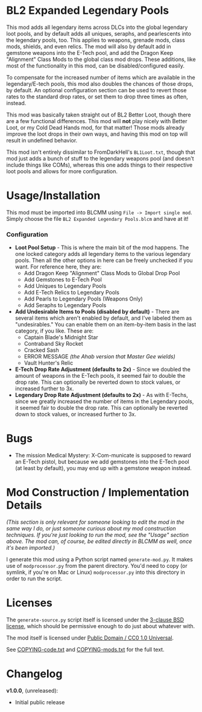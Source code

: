BL2 Expanded Legendary Pools
============================

This mod adds all legendary items across DLCs into the global legendary loot
pools, and by default adds all uniques, seraphs, and pearlescents into the
legendary pools, too.  This applies to weapons, grenade mods, class mods,
shields, and even relics.  The mod will also by default add in gemstone weapons
into the E-Tech pool, and add the Dragon Keep "Alignment" Class Mods to the
global class mod drops.  These additions, like most of the functionality in
this mod, can be disabled/configured easily.

To compensate for the increased number of items which are available in
the legendary/E-tech pools, this mod also doubles the chances of those
drops, by default.  An optional configuration section can be used to revert
those rates to the standard drop rates, or set them to drop three times as
often, instead.

This mod was basically taken straight out of BL2 Better Loot, though there
are a few functional differences.  This mod will **not** play nicely with
Better Loot, or my Cold Dead Hands mod, for that matter!  Those mods already
improve the loot drops in their own ways, and having this mod on top will
result in undefined behavior.

This mod isn't entirely dissimilar to FromDarkHell's `BL1Loot.txt`, though
that mod just adds a bunch of stuff to the legendary weapons pool (and
doesn't include things like COMs), whereas this one adds things to their
respective loot pools and allows for more configuration.

Usage/Installation
==================

This mod must be imported into BLCMM using `File -> Import single mod`.
Simply choose the file `BL2 Expanded Legendary Pools.blcm` and have at it!

### Configuration

* **Loot Pool Setup** - This is where the main bit of the mod happens.
  The one locked category adds all legendary items to the various legendary
  pools.  Then all the other options in here can be freely unchecked if you
  want.  For reference here, they are:
  * Add Dragon Keep "Alignment" Class Mods to Global Drop Pool
  * Add Gemstones to E-Tech Pool
  * Add Uniques to Legendary Pools
  * Add E-Tech Relics to Legendary Pools
  * Add Pearls to Legendary Pools (Weapons Only)
  * Add Seraphs to Legendary Pools
* **Add Undesirable Items to Pools (disabled by default)** - There are several
  items which aren't enabled by default, and I've labeled them as
  "undesirables."  You can enable them on an item-by-item basis in the last
  category, if you like.  These are:
  * Captain Blade's Midnight Star
  * Contraband Sky Rocket
  * Cracked Sash
  * ERROR MESSAGE *(the Ahab version that Master Gee wields)*
  * Vault Hunter's Relic
* **E-Tech Drop Rate Adjustment (defaults to 2x)** - Since we doubled the
  amount of weapons in the E-Tech pools, it seemed fair to double the drop
  rate.  This can optionally be reverted down to stock values, or increased
  further to 3x.
* **Legendary Drop Rate Adjustment (defaults to 2x)** - As with E-Techs, since
  we greatly increased the number of items in the Legendary pools, it seemed
  fair to double the drop rate.  This can optionally be reverted down to
  stock values, or increased further to 3x.

Bugs
====

* The mission Medical Mystery: X-Com-municate is supposed to reward an
  E-Tech pistol, but because we add gemstones into the E-Tech pool (at least
  by default), you may end up with a gemstone weapon instead.

Mod Construction / Implementation Details
=========================================

*(This section is only relevant for someone looking to edit the mod in the
same way I do, or just someone curious about my mod construction techniques.
If you're just looking to run the mod, see the "Usage" section above.  The
mod can, of course, be edited directly in BLCMM as well, once it's
been imported.)*

I generate this mod using a Python script named `generate-mod.py`.  It
makes use of `modprocessor.py` from the parent directory.  You'd need to copy
(or symlink, if you're on Mac or Linux) `modprocessor.py` into this directory
in order to run the script.

Licenses
========

The `generate-source.py` script itself is licensed under the
[3-clause BSD license](https://opensource.org/licenses/BSD-3-Clause),
which should be permissive enough to do just about whatever with.

The mod itself is licensed under
[Public Domain / CC0 1.0 Universal](https://creativecommons.org/publicdomain/zero/1.0/).

See [COPYING-code.txt](../COPYING-code.txt) and [COPYING-mods.txt](../COPYING-mods.txt)
for the full text.

Changelog
=========

**v1.0.0**, (unreleased):
 * Initial public release
